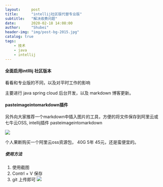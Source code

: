 ```yaml
---
layout:     post
title:      "intellij社区版代替专业版"
subtitle:   "解决收费问题"
date:       2020-02-18 14:08:00
author:     "Shubei"
header-img: "img/post-bg-2015.jpg"
catalog: true
tags:
    - 技术  
    - java  
    - intellij  
---
```


#### 全面启用intlllij 社区版本

看看和专业版的不同，以及对平时工作的影响

主要进行 java spring cloud 后台开发，以及 markdown 博客更新。


#### pasteimageintomarkdown插件
另外向大家推荐一个markdown中插入图片的工具，方便的将文件保存到阿里云或七牛云OSS, intellij插件 pasteimageintomarkdown

![](http://shubei-blog.oss-cn-beijing.aliyuncs.com/pasteimageintomarkdown/2020-02-18/57307165132689.png?Expires=4735613793&OSSAccessKeyId=LTAI4Fv8o4J1qrtFrYcJsmA2&Signature=UmPTZw97tR%2B7XMuoY%2FmMFvpBbrY%3D)

个人果断购买一个阿里云oss资源包， 40G 5年 45元，还是蛮便宜的。

##### 使用方法

1. 使用截图
2. Contrl + V 保存
3. git 上传即可 
![](http://shubei-blog.oss-cn-beijing.aliyuncs.com/pasteimageintomarkdown/2020-02-18/71988604140144.jpg?Expires=4735636077&OSSAccessKeyId=LTAI4Fv8o4J1qrtFrYcJsmA2&Signature=gFGsITp27FhvTOEqjCrMvpkndUw%3D)